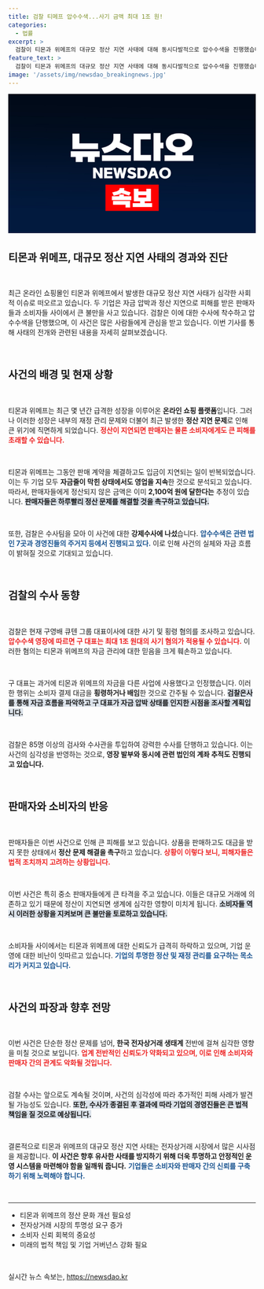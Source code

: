 ```yaml
---
title: 검찰 티메프 압수수색...사기 금액 최대 1조 원!
categories:
  - 법률
excerpt: >
  검찰이 티몬과 위메프의 대규모 정산 지연 사태에 대해 동시다발적으로 압수수색을 진행했습니다. 큐텐 대표 구영배는 최대 1조 원대 사기 및 횡령 혐의를 받고 있으며, 정산되지 않은 판매금액은 2,100억 원에 달합니다. 클릭하여 사태의 전말을 확인하세요!
feature_text: >
  검찰이 티몬과 위메프의 대규모 정산 지연 사태에 대해 동시다발적으로 압수수색을 진행했습니다. 큐텐 대표 구영배는 최대 1조 원대 사기 및 횡령 혐의를 받고 있으며, 정산되지 않은 판매금액은 2,100억 원에 달합니다. 클릭하여 사태의 전말을 확인하세요!
image: '/assets/img/newsdao_breakingnews.jpg'
---
```


<p><img src="/assets/img/newsdao_breakingnews.jpg" alt="implanttips 속보" /></p>

<h2>티몬과 위메프, 대규모 정산 지연 사태의 경과와 진단</h2>

<p data-ke-size="size16">&nbsp;</p>

<p>최근 온라인 쇼핑몰인 티몬과 위메프에서 발생한 대규모 정산 지연 사태가 심각한 사회적 이슈로 떠오르고 있습니다. 두 기업은 자금 압박과 정산 지연으로 피해를 받은 판매자들과 소비자들 사이에서 큰 불만을 사고 있습니다. 검찰은 이에 대한 수사에 착수하고 압수수색을 단행했으며, 이 사건은 많은 사람들에게 관심을 받고 있습니다. 이번 기사를 통해 사태의 전개와 관련된 내용을 자세히 살펴보겠습니다.</p>

<p data-ke-size="size16">&nbsp;</p>

<h2>사건의 배경 및 현재 상황</h2>

<p data-ke-size="size16">&nbsp;</p>

<p>티몬과 위메프는 최근 몇 년간 급격한 성장을 이루어온 <strong>온라인 쇼핑 플랫폼</strong>입니다. 그러나 이러한 성장은 내부의 재정 관리 문제와 더불어 최근 발생한 <strong>정산 지연 문제</strong>로 인해 큰 위기에 직면하게 되었습니다. <b><span style="color: #ee2323;">정산이 지연되면 판매자는 물론 소비자에게도 큰 피해를 초래할 수 있습니다.</span></b></p>

<p data-ke-size="size16">&nbsp;</p>

<p>티몬과 위메프는 그동안 판매 계약을 체결하고도 입금이 지연되는 일이 반복되었습니다. 이는 두 기업 모두 <strong>자금줄이 막힌 상태에서도 영업을 지속</strong>한 것으로 분석되고 있습니다. 따라서, 판매자들에게 정산되지 않은 금액은 이미 <strong>2,100억 원에 달한다는</strong> 추정이 있습니다. <b><span style="background-color: #21538527;">판매자들은 하루빨리 정산 문제를 해결할 것을 촉구하고 있습니다.</span></b></p>

<p data-ke-size="size16">&nbsp;</p>

<p>또한, 검찰은 수사팀을 모아 이 사건에 대한 <strong>강제수사에 나섰</strong>습니다. <b><span style="color: #1a5490;">압수수색은 관련 법인 7곳과 경영진들의 주거지 등에서 진행되고 있다.</span></b> 이로 인해 사건의 실체와 자금 흐름이 밝혀질 것으로 기대되고 있습니다.</p>

<p data-ke-size="size16">&nbsp;</p>

<h2>검찰의 수사 동향</h2>

<p data-ke-size="size16">&nbsp;</p>

<p>검찰은 현재 구영배 큐텐 그룹 대표이사에 대한 사기 및 횡령 혐의를 조사하고 있습니다. <b><span style="color: #ee2323;">압수수색 영장에 따르면 구 대표는 최대 1조 원대의 사기 혐의가 적용될 수 있습니다.</span></b> 이러한 혐의는 티몬과 위메프의 자금 관리에 대한 믿음을 크게 훼손하고 있습니다. </p>

<p data-ke-size="size16">&nbsp;</p>

<p>구 대표는 과거에 티몬과 위메프의 자금을 다른 사업에 사용했다고 인정했습니다. 이러한 행위는 소비자 결제 대금을 <strong>횡령하거나 배임</strong>한 것으로 간주될 수 있습니다. <b><span style="background-color: #21538527;">검찰은사를 통해 자금 흐름을 파악하고 구 대표가 자금 압박 상태를 인지한 시점을 조사할 계획입니다.</span></b></p>

<p data-ke-size="size16">&nbsp;</p>

<p>검찰은 85명 이상의 검사와 수사관을 투입하여 강력한 수사를 단행하고 있습니다. 이는 사건의 심각성을 반영하는 것으로, <strong>영장 발부와 동시에 관련 법인의 계좌 추적도 진행되고 있습니다.</strong></p>

<p data-ke-size="size16">&nbsp;</p>

<h2>판매자와 소비자의 반응</h2>

<p data-ke-size="size16">&nbsp;</p>

<p>판매자들은 이번 사건으로 인해 큰 피해를 보고 있습니다. 상품을 판매하고도 대금을 받지 못한 상태에서 <strong>정산 문제 해결을 촉구</strong>하고 있습니다. <b><span style="color: #ee2323;">상황이 이렇다 보니, 피해자들은 법적 조치까지 고려하는 상황입니다.</span></b></p>

<p data-ke-size="size16">&nbsp;</p>

<p>이번 사건은 특히 중소 판매자들에게 큰 타격을 주고 있습니다. 이들은 대규모 거래에 의존하고 있기 때문에 정산이 지연되면 생계에 심각한 영향이 미치게 됩니다. <b><span style="background-color: #21538527;">소비자들 역시 이러한 상황을 지켜보며 큰 불만을 토로하고 있습니다.</span></b></p>

<p data-ke-size="size16">&nbsp;</p>

<p>소비자들 사이에서는 티몬과 위메프에 대한 신뢰도가 급격히 하락하고 있으며, 기업 운영에 대한 비난이 잇따르고 있습니다. <b><span style="color: #1a5490;">기업의 투명한 정산 및 재정 관리를 요구하는 목소리가 커지고 있습니다.</span></b></p>

<p data-ke-size="size16">&nbsp;</p>

<h2>사건의 파장과 향후 전망</h2>

<p data-ke-size="size16">&nbsp;</p>

<p>이번 사건은 단순한 정산 문제를 넘어, <strong>한국 전자상거래 생태계</strong> 전반에 걸쳐 심각한 영향을 미칠 것으로 보입니다. <b><span style="color: #ee2323;">업계 전반적인 신뢰도가 약화되고 있으며, 이로 인해 소비자와 판매자 간의 관계도 악화될 것입니다.</span></b></p>

<p data-ke-size="size16">&nbsp;</p>

<p>검찰 수사는 앞으로도 계속될 것이며, 사건의 심각성에 따라 추가적인 피해 사례가 발견될 가능성도 있습니다. <b><span style="background-color: #21538527;">또한, 수사가 종결된 후 결과에 따라 기업의 경영진들은 큰 법적 책임을 질 것으로 예상됩니다.</span></b></p>

<p data-ke-size="size16">&nbsp;</p>

<p>결론적으로 티몬과 위메프의 대규모 정산 지연 사태는 전자상거래 시장에서 많은 시사점을 제공합니다. <strong>이 사건은 향후 유사한 사태를 방지하기 위해 더욱 투명하고 안정적인 운영 시스템을 마련해야 함을 일깨워 줍니다.</strong> <b><span style="color: #1a5490;">기업들은 소비자와 판매자 간의 신뢰를 구축하기 위해 노력해야 합니다.</span></b></p>

<p data-ke-size="size16">&nbsp;</p>

<hr>

<ul>
<li>티몬과 위메프의 정산 문화 개선 필요성</li>
<li>전자상거래 시장의 투명성 요구 증가</li>
<li>소비자 신뢰 회복의 중요성</li>
<li>미래의 법적 책임 및 기업 거버넌스 강화 필요</li>
</ul> 

<p data-ke-size="size16">&nbsp;</p>
실시간 뉴스 속보는, <a href="https://newsdao.kr" rel="dofollow">https://newsdao.kr</a>



